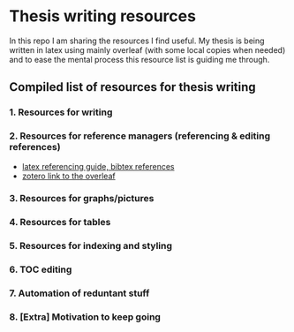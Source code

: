 # Thesis writing resources
In this repo I am sharing the resources I find useful.
My thesis is being written in latex using mainly overleaf (with some local copies when needed) and to ease the mental process this resource list is guiding me through. 

## Compiled list of  resources for thesis writing 
### 1. Resources for writing
### 2. Resources for  reference managers (referencing & editing references)
* [latex referencing guide, bibtex references](https://web.uri.edu/engineering/student-support/thesisguide/bibliography/) 
* [zotero link to the overleaf](https://www.overleaf.com/learn/how-to/How_to_link_your_Overleaf_account_to_Mendeley_and_Zotero)
### 3. Resources for graphs/pictures

### 4. Resources for tables

### 5. Resources for indexing and styling

### 6. TOC editing

### 7. Automation of reduntant stuff

### 8. [Extra] Motivation to keep going 

